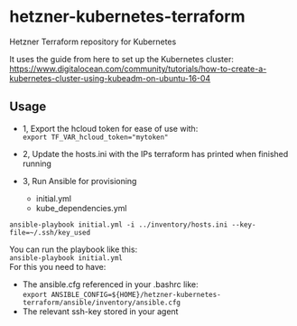 # hetzner-kubernetes-terraform
Hetzner Terraform repository for Kubernetes  

It uses the guide from here to set up the Kubernetes cluster: https://www.digitalocean.com/community/tutorials/how-to-create-a-kubernetes-cluster-using-kubeadm-on-ubuntu-16-04

## Usage

- 1, Export the hcloud token for ease of use with:  
`export TF_VAR_hcloud_token="mytoken"`

- 2, Update the hosts.ini with the IPs terraform has printed when finished running
- 3, Run Ansible for provisioning
    - initial.yml
    - kube_dependencies.yml

`ansible-playbook initial.yml -i ../inventory/hosts.ini --key-file=~/.ssh/key_used`

You can run the playbook like this:  
`ansible-playbook initial.yml`  
For this you need to have:
- The ansible.cfg referenced in your .bashrc like:  
    `export ANSIBLE_CONFIG=${HOME}/hetzner-kubernetes-terraform/ansible/inventory/ansible.cfg`
- The relevant ssh-key stored in your agent
